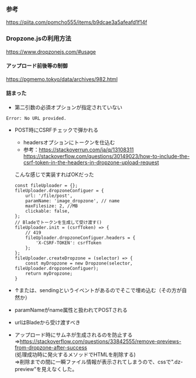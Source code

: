
### 参考
https://qiita.com/pomcho555/items/b9dcae3a5afeafd1f14f

### Dropzone.jsの利用方法
https://www.dropzonejs.com/#usage

#### アップロード前後等の制御
https://pgmemo.tokyo/data/archives/982.html

#### 詰まった
- 第二引数の必須オプションが指定されていない
```
Error: No URL provided.
```
- POST時にCSRFチェックで弾かれる  
    - headersオプションにトークンを仕込む
    - 参考：https://stackoverrun.com/ja/q/13108311  
    https://stackoverflow.com/questions/30149023/how-to-include-the-csrf-token-in-the-headers-in-dropzone-upload-request  

    こんな感じで実装すればOKだった
    ```
    const fileUploader = {};
    fileUploader.dropzoneConfiguer = {
        url: '/file/post',
        paramName: 'image_dropzone', // name
        maxFilesize: 2, //MB
        clickable: false,
    };
    // Bladeでトークンを生成して受け渡す()
    fileUploader.init = (csrfToken) => {
        // 419
        fileUploader.dropzoneConfiguer.headers = {
            'X-CSRF-TOKEN': csrfToken
        };
    };
    fileUploader.createDropzone = (selector) => {
        const myDropzone = new Dropzone(selector, fileUploader.dropzoneConfiguer);
        return myDropzone;
    }
    ```
- ↑または、sendingというイベントがあるのでそこで埋め込む（その方が自然か）
- paramNameがname属性と扱われてPOSTされる
- urlはBladeから受け渡すべき
- アップロード時にサムネが生成されるのを防止する  
⇒https://stackoverflow.com/questions/33842555/remove-previews-from-dropzone-after-success  
(処理成功時に発火するメソッドでHTMLを削除する)  
⇒削除までの間に一瞬ファイル情報が表示されてしまうので、cssで".dz-preview"を見えなくした。


